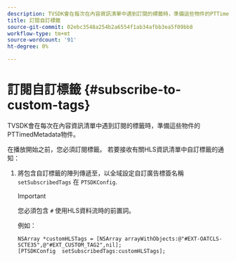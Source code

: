 ```yaml
---
description: TVSDK會在每次在內容資訊清單中遇到訂閱的標籤時，準備這些物件的PTTimedMetadata物件。
title: 訂閱自訂標籤
source-git-commit: 02ebc3548a254b2a6554f1ab34afbb3ea5f09bb8
workflow-type: tm+mt
source-wordcount: '91'
ht-degree: 0%

---
```


# 訂閱自訂標籤 {#subscribe-to-custom-tags}

TVSDK會在每次在內容資訊清單中遇到訂閱的標籤時，準備這些物件的PTTimedMetadata物件。

在播放開始之前，您必須訂閱標籤。
若要接收有關HLS資訊清單中自訂標籤的通知：

1. 將包含自訂標籤的陣列傳遞至，以全域設定自訂廣告標簽名稱 `setSubscribedTags` 在 `PTSDKConfig`.

   >[!IMPORTANT]
   >
   >您必須包含 `#` 使用HLS資料流時的前置詞。

   例如：

   ```
   NSArray *customHLSTags = [NSArray arrayWithObjects:@"#EXT-OATCLS-SCTE35",@"#EXT_CUSTOM_TAG2",nil]; 
   [PTSDKConfig  setSubscribedTags:customHLSTags];
   ```
